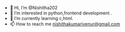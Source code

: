 - 👋 Hi, I’m @Nishitha202
- 👀 I’m interested in python,frontend development .
- 🌱 I’m currently learning c,html. 
- 📫 How to reach me nishithakumarivenur@gmail.com

<!---
Nishitha202/Nishitha202 is a ✨ special ✨ repository because its `README.md` (this file) appears on your GitHub profile.
You can click the Preview link to take a look at your changes.
--->
